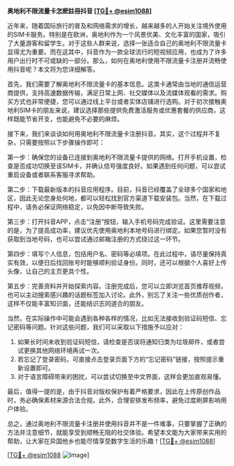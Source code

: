 **奥地利不限流量卡怎麽註冊抖音 [[TG💪+ @esim1088](https://t.me/s/esim1088)]**

近年来，随着国际旅行的普及和网络需求的增长，越来越多的人开始关注境外使用的SIM卡服务。特别是在欧洲，奥地利作为一个风景优美、文化丰富的国家，吸引了大量游客和留学生。对于这些人群来说，选择一张适合自己的奥地利不限流量卡显得尤为重要。而在这其中，抖音作为一款全球流行的短视频应用，也成为了许多用户出行时不可或缺的一部分。那么，如何在奥地利使用不限流量卡注册并流畅使用抖音呢？本文将为您详细解答。

首先，我们需要了解奥地利不限流量卡的基本信息。这类卡通常由当地的通信运营商提供，支持高速数据传输，满足日常上网、社交媒体以及流媒体观看的需求。购买方式也非常便捷，您可以通过线上平台或者实体店铺进行选购。对于初次接触奥地利SIM卡的朋友来说，建议选择那些提供免费激活服务或优惠套餐的供应商，这样既能节省开支，也能避免不必要的麻烦。

接下来，我们来谈谈如何用奥地利不限流量卡注册抖音。其实，这个过程并不复杂，只需要按照以下步骤操作即可：

第一步：确保您的设备已连接到奥地利不限流量卡提供的网络。打开手机设置，检查是否成功切换至该SIM卡，并确认信号强度良好。如果遇到任何问题，可以尝试重启设备或者联系客服寻求帮助。

第二步：下载最新版本的抖音应用程序。目前，抖音已经覆盖了全球多个国家和地区，因此无论您身处何地，都可以轻松找到官方渠道下载安装包。当然，在下载过程中，请务必保证网络稳定，以免因中断导致失败。

第三步：打开抖音APP，点击“注册”按钮，输入手机号码完成验证。这里需要注意的是，为了提高成功率，建议优先使用奥地利本地号码进行绑定。如果您暂时没有获取到当地号码，也可以尝试通过邮箱注册的方式绕过这一环节。

第四步：填写个人信息，包括用户名、密码等必填项。在此过程中，请尽量保持真实有效，以便日后找回账号时能够顺利验证身份。同时，还可以根据个人喜好上传头像，让自己的主页更具个性。

第五步：完善资料并开始探索内容。注册完成后，您可以立即浏览首页推荐视频，也可以主动搜索感兴趣的话题标签加入讨论。此外，别忘了关注一些优质创作者，这样不仅能丰富知识面，还能结识志同道合的朋友。

当然，在实际操作中可能会遇到各种各样的情况，比如无法接收到验证码短信、忘记密码等问题。针对这些问题，我们可以采取以下措施予以应对：

1. 如果长时间未收到验证码短信，请检查是否误将通知归类为垃圾邮件，或者尝试更换其他网络环境再试一次。
2. 若忘记了登录密码，可直接点击登录页面下方的“忘记密码”链接，按照提示重新设置即可。
3. 对于语言障碍带来的困扰，可以尝试切换至中文界面，这样会更加直观易懂。

最后，值得一提的是，由于抖音对版权保护有着严格要求，因此在上传原创作品时，务必确保素材来源合法合规。此外，合理安排发布频率，避免过度刷屏影响用户体验。

总之，通过奥地利不限流量卡注册并使用抖音并不是一件难事，只要掌握了正确的方法并注意细节，就能享受到顺畅无阻的社交体验。希望本文能为大家带来实用的帮助，让大家在异国他乡也能尽情享受数字生活的乐趣！[[TG💪+ @esim1088](https://t.me/s/esim1088)]

[[TG💪+ @esim1088](https://t.me/s/esim1088) ![Image](https://i.postimg.cc/4NQfJmqS/Snipaste-2025-05-13-00-14-12.png)]